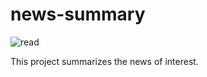 # news-summary

![read](https://user-images.githubusercontent.com/47409372/165352993-4dd37767-d73c-409e-9728-c0213e7b6e77.png)

 This project summarizes the news of interest.
